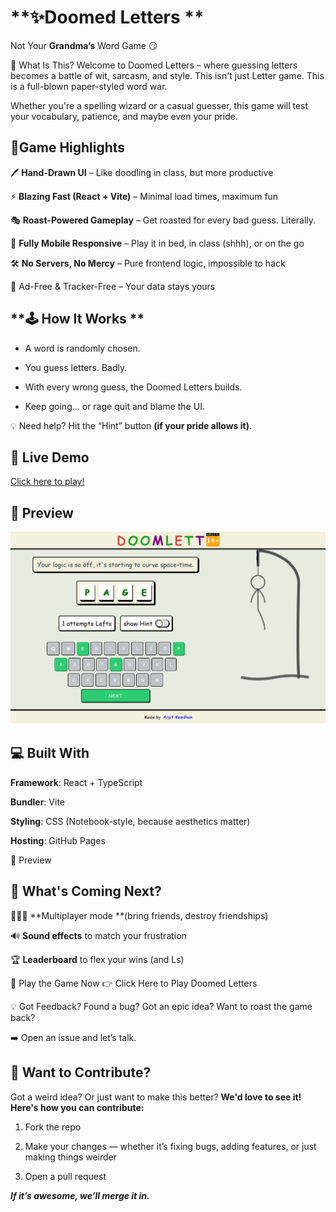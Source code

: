 # **✨Doomed Letters **

Not Your **Grandma’s** Word Game 😏

🎯 What Is This?
Welcome to Doomed Letters – where guessing letters becomes a battle of wit, sarcasm, and style. This isn't just Letter game. This is a full-blown paper-styled word war.

Whether you're a spelling wizard or a casual guesser, this game will test your vocabulary, patience, and maybe even your pride.

## 🧩**Game Highlights**

🖊️ **Hand-Drawn UI** – Like doodling in class, but more productive

⚡ **Blazing Fast (React + Vite)** – Minimal load times, maximum fun

🎭 **Roast-Powered Gameplay** – Get roasted for every bad guess. Literally.

📱 **Fully Mobile Responsive** – Play it in bed, in class (shhh), or on the go

🛠️ **No Servers, No Mercy** – Pure frontend logic, impossible to hack

🚫 Ad-Free & Tracker-Free – Your data stays yours

## **🕹️ How It Works **
* A word is randomly chosen.

* You guess letters. Badly.

* With every wrong guess, the Doomed Letters builds.

* Keep going... or rage quit and blame the UI.

💡 Need help? Hit the “Hint” button **(if your pride allows it)**.

## 🔗 Live Demo

[Click here to play!](https://arpit-mandhan-001.github.io/Doomed-Letters/)

## 📸 Preview

![Doomed Letters Preview](./public/DoomLett.png)

## **💻 Built With**
**Framework**: React + TypeScript

**Bundler**: Vite

**Styling**: CSS (Notebook-style, because aesthetics matter)

**Hosting**: GitHub Pages

📸 Preview

## **🚧 What's Coming Next?**
🧑‍🤝‍🧑 **Multiplayer mode **(bring friends, destroy friendships)

🔊 **Sound effects** to match your frustration

🏆 **Leaderboard** to flex your wins (and Ls)

🚀 Play the Game Now
👉 Click Here to Play Doomed Letters

💡 Got Feedback?
Found a bug? Got an epic idea? Want to roast the game back?

➡️ Open an issue and let’s talk.

## **🤝 Want to Contribute?**
Got a weird idea? Or just want to make this better?
**We'd love to see it! Here's how you can contribute:**

1. Fork the repo

2. Make your changes — whether it’s fixing bugs, adding features, or just making things weirder

3. Open a pull request

***If it’s awesome, we’ll merge it in.***